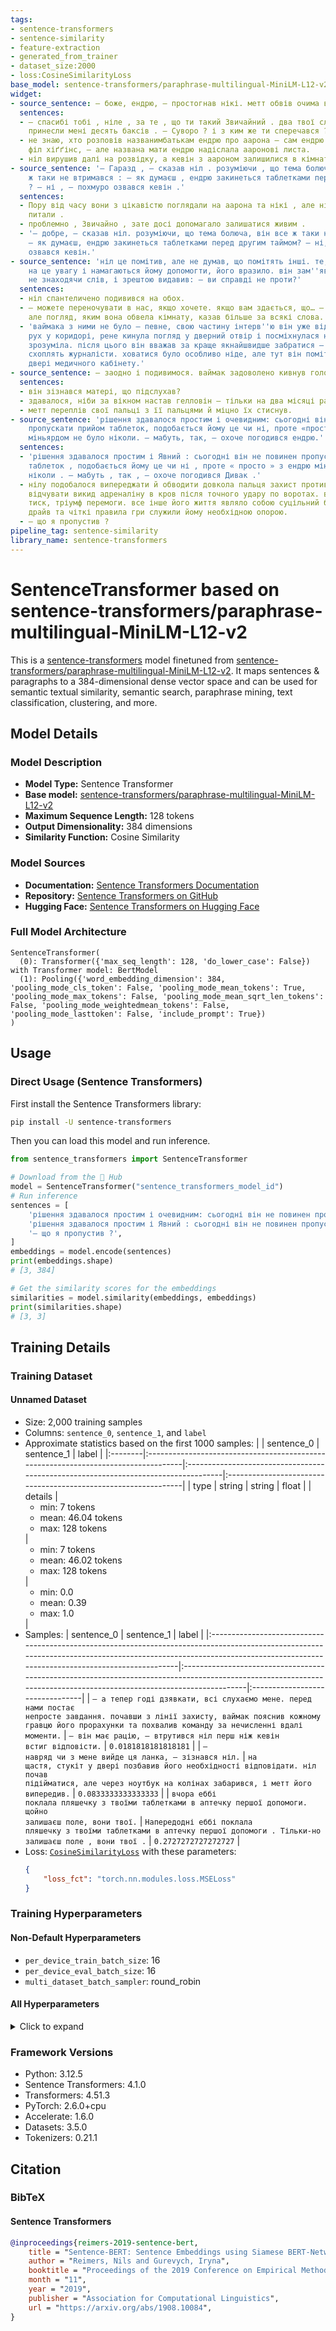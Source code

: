```yaml
---
tags:
- sentence-transformers
- sentence-similarity
- feature-extraction
- generated_from_trainer
- dataset_size:2000
- loss:CosineSimilarityLoss
base_model: sentence-transformers/paraphrase-multilingual-MiniLM-L12-v2
widget:
- source_sentence: — боже, ендрю, — простогнав нікі. метт обвів очима всіх трьох.
  sentences:
  - — спасибі тобі , ніле , за те , що ти такий Звичайний . два твої слова Тільки-но
    принесли мені десять баксів . — Суворо ? і з ким же ти сперечався ?
  - не знаю, хто розповів названимбатькам ендрю про аарона — сам ендрю чи той коп,
    філ хіґґінс, — але названа мати ендрю надіслала ааронові листа.
  - ніл вирушив далі на розвідку, а кевін з аароном залишилися в кімнаті.
- source_sentence: '— Гаразд , — сказав ніл . розуміючи , що тема болюча , він все
    ж таки не втримався : — як думаєш , ендрю закинеться таблетками перед другим таймом
    ? — ні , — похмуро озвався кевін .'
  sentences:
  - Пору від часу вони з цікавістю поглядали на аарона та нікі , але ні про що не
    питали .
  - проблемно , Звичайно , зате досі допомагало залишатися живим .
  - '— добре, — сказав ніл. розуміючи, що тема болюча, він все ж таки не втримався:
    — як думаєш, ендрю закинеться таблетками перед другим таймом? — ні, — похмуро
    озвався кевін.'
- source_sentence: 'ніл це помітив, але не думав, що помітять інші. те, що лиси звернули
    на це увагу і намагаються йому допомогти, його вразило. він зам''явся з відповіддю,
    не знаходячи слів, і зрештою видавив: — ви справді не проти?'
  sentences:
  - ніл спантеличено подивився на обох.
  - — можете переночувати в нас, якщо хочете. якщо вам здається, що… — вона не закінчила,
    але погляд, яким вона обвела кімнату, казав більше за всякі слова.
  - 'ваймака з ними не було — певне, свою частину інтерв''ю він уже відпрацював. помітивши
    рух у коридорі, рене кинула погляд у дверний отвір і посміхнулася нілу: мовляв,
    зрозуміла. після цього він вважав за краще якнайшвидше забратися — не дай боже
    схоплять журналісти. ховатися було особливо ніде, але тут він помітив прочинені
    двері медичного кабінету.'
- source_sentence: — заодно і подивимося. ваймак задоволено кивнув головою.
  sentences:
  - він зізнався матері, що підслухав?
  - здавалося, ніби за вікном настав гелловін — тільки на два місяці раніше, ніж треба.
  - метт переплів свої пальці з її пальцями й міцно їх стиснув.
- source_sentence: 'рішення здавалося простим і очевидним: сьогодні він не повинен
    пропускати прийом таблеток, подобається йому це чи ні, проте «просто» з ендрю
    міньярдом не було ніколи. — мабуть, так, — охоче погодився ендрю.'
  sentences:
  - 'рішення здавалося простим і Явний : сьогодні він не повинен пропускати прийом
    таблеток , подобається йому це чи ні , проте « просто » з ендрю міньярдом не було
    ніколи . — мабуть , так , — охоче погодився Дивак .'
  - нілу подобалося випереджати й обводити довкола пальця захист противника, подобалося
    відчувати викид адреналіну в кров після точного удару по воротах. він любив динаміку,
    тиск, тріумф перемоги. все інше його життя являло собою суцільний бардак, тому
    драйв та чіткі правила гри служили йому необхідною опорою.
  - — що я пропустив ?
pipeline_tag: sentence-similarity
library_name: sentence-transformers
---
```


# SentenceTransformer based on sentence-transformers/paraphrase-multilingual-MiniLM-L12-v2

This is a [sentence-transformers](https://www.SBERT.net) model finetuned from [sentence-transformers/paraphrase-multilingual-MiniLM-L12-v2](https://huggingface.co/sentence-transformers/paraphrase-multilingual-MiniLM-L12-v2). It maps sentences & paragraphs to a 384-dimensional dense vector space and can be used for semantic textual similarity, semantic search, paraphrase mining, text classification, clustering, and more.

## Model Details

### Model Description
- **Model Type:** Sentence Transformer
- **Base model:** [sentence-transformers/paraphrase-multilingual-MiniLM-L12-v2](https://huggingface.co/sentence-transformers/paraphrase-multilingual-MiniLM-L12-v2) <!-- at revision 86741b4e3f5cb7765a600d3a3d55a0f6a6cb443d -->
- **Maximum Sequence Length:** 128 tokens
- **Output Dimensionality:** 384 dimensions
- **Similarity Function:** Cosine Similarity
<!-- - **Training Dataset:** Unknown -->
<!-- - **Language:** Unknown -->
<!-- - **License:** Unknown -->

### Model Sources

- **Documentation:** [Sentence Transformers Documentation](https://sbert.net)
- **Repository:** [Sentence Transformers on GitHub](https://github.com/UKPLab/sentence-transformers)
- **Hugging Face:** [Sentence Transformers on Hugging Face](https://huggingface.co/models?library=sentence-transformers)

### Full Model Architecture

```
SentenceTransformer(
  (0): Transformer({'max_seq_length': 128, 'do_lower_case': False}) with Transformer model: BertModel 
  (1): Pooling({'word_embedding_dimension': 384, 'pooling_mode_cls_token': False, 'pooling_mode_mean_tokens': True, 'pooling_mode_max_tokens': False, 'pooling_mode_mean_sqrt_len_tokens': False, 'pooling_mode_weightedmean_tokens': False, 'pooling_mode_lasttoken': False, 'include_prompt': True})
)
```

## Usage

### Direct Usage (Sentence Transformers)

First install the Sentence Transformers library:

```bash
pip install -U sentence-transformers
```

Then you can load this model and run inference.
```python
from sentence_transformers import SentenceTransformer

# Download from the 🤗 Hub
model = SentenceTransformer("sentence_transformers_model_id")
# Run inference
sentences = [
    'рішення здавалося простим і очевидним: сьогодні він не повинен пропускати прийом таблеток, подобається йому це чи ні, проте «просто» з ендрю міньярдом не було ніколи. — мабуть, так, — охоче погодився ендрю.',
    'рішення здавалося простим і Явний : сьогодні він не повинен пропускати прийом таблеток , подобається йому це чи ні , проте « просто » з ендрю міньярдом не було ніколи . — мабуть , так , — охоче погодився Дивак .',
    '— що я пропустив ?',
]
embeddings = model.encode(sentences)
print(embeddings.shape)
# [3, 384]

# Get the similarity scores for the embeddings
similarities = model.similarity(embeddings, embeddings)
print(similarities.shape)
# [3, 3]
```

<!--
### Direct Usage (Transformers)

<details><summary>Click to see the direct usage in Transformers</summary>

</details>
-->

<!--
### Downstream Usage (Sentence Transformers)

You can finetune this model on your own dataset.

<details><summary>Click to expand</summary>

</details>
-->

<!--
### Out-of-Scope Use

*List how the model may foreseeably be misused and address what users ought not to do with the model.*
-->

<!--
## Bias, Risks and Limitations

*What are the known or foreseeable issues stemming from this model? You could also flag here known failure cases or weaknesses of the model.*
-->

<!--
### Recommendations

*What are recommendations with respect to the foreseeable issues? For example, filtering explicit content.*
-->

## Training Details

### Training Dataset

#### Unnamed Dataset

* Size: 2,000 training samples
* Columns: <code>sentence_0</code>, <code>sentence_1</code>, and <code>label</code>
* Approximate statistics based on the first 1000 samples:
  |         | sentence_0                                                                         | sentence_1                                                                         | label                                                          |
  |:--------|:-----------------------------------------------------------------------------------|:-----------------------------------------------------------------------------------|:---------------------------------------------------------------|
  | type    | string                                                                             | string                                                                             | float                                                          |
  | details | <ul><li>min: 7 tokens</li><li>mean: 46.04 tokens</li><li>max: 128 tokens</li></ul> | <ul><li>min: 7 tokens</li><li>mean: 46.02 tokens</li><li>max: 128 tokens</li></ul> | <ul><li>min: 0.0</li><li>mean: 0.39</li><li>max: 1.0</li></ul> |
* Samples:
  | sentence_0                                                                                                                                                                                                            | sentence_1                                                                                                                                                          | label                           |
  |:----------------------------------------------------------------------------------------------------------------------------------------------------------------------------------------------------------------------|:--------------------------------------------------------------------------------------------------------------------------------------------------------------------|:--------------------------------|
  | <code>— а тепер годі дзявкати, всі слухаємо мене. перед нами постає непросте завдання. почавши з лінії захисту, ваймак пояснив кожному гравцю його прорахунки та похвалив команду за нечисленні вдалі моменти.</code> | <code>— він має рацію, — втрутився ніл перш ніж кевін встиг відповісти.</code>                                                                                      | <code>0.0181818181818181</code> |
  | <code>— навряд чи з мене вийде ця ланка, — зізнався ніл.</code>                                                                                                                                                       | <code>на щастя, стукіт у двері позбавив його необхідності відповідати. ніл почав підійматися, але через ноутбук на колінах забарився, і метт його випередив.</code> | <code>0.0833333333333333</code> |
  | <code>вчора еббі поклала пляшечку з твоїми таблетками в аптечку першої допомоги. щойно залишаєш поле, вони твої.</code>                                                                                               | <code>Напередодні еббі поклала пляшечку з твоїми таблетками в аптечку першої допомоги . Тільки-но залишаєш поле , вони твої .</code>                                | <code>0.2727272727272727</code> |
* Loss: [<code>CosineSimilarityLoss</code>](https://sbert.net/docs/package_reference/sentence_transformer/losses.html#cosinesimilarityloss) with these parameters:
  ```json
  {
      "loss_fct": "torch.nn.modules.loss.MSELoss"
  }
  ```

### Training Hyperparameters
#### Non-Default Hyperparameters

- `per_device_train_batch_size`: 16
- `per_device_eval_batch_size`: 16
- `multi_dataset_batch_sampler`: round_robin

#### All Hyperparameters
<details><summary>Click to expand</summary>

- `overwrite_output_dir`: False
- `do_predict`: False
- `eval_strategy`: no
- `prediction_loss_only`: True
- `per_device_train_batch_size`: 16
- `per_device_eval_batch_size`: 16
- `per_gpu_train_batch_size`: None
- `per_gpu_eval_batch_size`: None
- `gradient_accumulation_steps`: 1
- `eval_accumulation_steps`: None
- `torch_empty_cache_steps`: None
- `learning_rate`: 5e-05
- `weight_decay`: 0.0
- `adam_beta1`: 0.9
- `adam_beta2`: 0.999
- `adam_epsilon`: 1e-08
- `max_grad_norm`: 1
- `num_train_epochs`: 3
- `max_steps`: -1
- `lr_scheduler_type`: linear
- `lr_scheduler_kwargs`: {}
- `warmup_ratio`: 0.0
- `warmup_steps`: 0
- `log_level`: passive
- `log_level_replica`: warning
- `log_on_each_node`: True
- `logging_nan_inf_filter`: True
- `save_safetensors`: True
- `save_on_each_node`: False
- `save_only_model`: False
- `restore_callback_states_from_checkpoint`: False
- `no_cuda`: False
- `use_cpu`: False
- `use_mps_device`: False
- `seed`: 42
- `data_seed`: None
- `jit_mode_eval`: False
- `use_ipex`: False
- `bf16`: False
- `fp16`: False
- `fp16_opt_level`: O1
- `half_precision_backend`: auto
- `bf16_full_eval`: False
- `fp16_full_eval`: False
- `tf32`: None
- `local_rank`: 0
- `ddp_backend`: None
- `tpu_num_cores`: None
- `tpu_metrics_debug`: False
- `debug`: []
- `dataloader_drop_last`: False
- `dataloader_num_workers`: 0
- `dataloader_prefetch_factor`: None
- `past_index`: -1
- `disable_tqdm`: False
- `remove_unused_columns`: True
- `label_names`: None
- `load_best_model_at_end`: False
- `ignore_data_skip`: False
- `fsdp`: []
- `fsdp_min_num_params`: 0
- `fsdp_config`: {'min_num_params': 0, 'xla': False, 'xla_fsdp_v2': False, 'xla_fsdp_grad_ckpt': False}
- `tp_size`: 0
- `fsdp_transformer_layer_cls_to_wrap`: None
- `accelerator_config`: {'split_batches': False, 'dispatch_batches': None, 'even_batches': True, 'use_seedable_sampler': True, 'non_blocking': False, 'gradient_accumulation_kwargs': None}
- `deepspeed`: None
- `label_smoothing_factor`: 0.0
- `optim`: adamw_torch
- `optim_args`: None
- `adafactor`: False
- `group_by_length`: False
- `length_column_name`: length
- `ddp_find_unused_parameters`: None
- `ddp_bucket_cap_mb`: None
- `ddp_broadcast_buffers`: False
- `dataloader_pin_memory`: True
- `dataloader_persistent_workers`: False
- `skip_memory_metrics`: True
- `use_legacy_prediction_loop`: False
- `push_to_hub`: False
- `resume_from_checkpoint`: None
- `hub_model_id`: None
- `hub_strategy`: every_save
- `hub_private_repo`: None
- `hub_always_push`: False
- `gradient_checkpointing`: False
- `gradient_checkpointing_kwargs`: None
- `include_inputs_for_metrics`: False
- `include_for_metrics`: []
- `eval_do_concat_batches`: True
- `fp16_backend`: auto
- `push_to_hub_model_id`: None
- `push_to_hub_organization`: None
- `mp_parameters`: 
- `auto_find_batch_size`: False
- `full_determinism`: False
- `torchdynamo`: None
- `ray_scope`: last
- `ddp_timeout`: 1800
- `torch_compile`: False
- `torch_compile_backend`: None
- `torch_compile_mode`: None
- `include_tokens_per_second`: False
- `include_num_input_tokens_seen`: False
- `neftune_noise_alpha`: None
- `optim_target_modules`: None
- `batch_eval_metrics`: False
- `eval_on_start`: False
- `use_liger_kernel`: False
- `eval_use_gather_object`: False
- `average_tokens_across_devices`: False
- `prompts`: None
- `batch_sampler`: batch_sampler
- `multi_dataset_batch_sampler`: round_robin

</details>

### Framework Versions
- Python: 3.12.5
- Sentence Transformers: 4.1.0
- Transformers: 4.51.3
- PyTorch: 2.6.0+cpu
- Accelerate: 1.6.0
- Datasets: 3.5.0
- Tokenizers: 0.21.1

## Citation

### BibTeX

#### Sentence Transformers
```bibtex
@inproceedings{reimers-2019-sentence-bert,
    title = "Sentence-BERT: Sentence Embeddings using Siamese BERT-Networks",
    author = "Reimers, Nils and Gurevych, Iryna",
    booktitle = "Proceedings of the 2019 Conference on Empirical Methods in Natural Language Processing",
    month = "11",
    year = "2019",
    publisher = "Association for Computational Linguistics",
    url = "https://arxiv.org/abs/1908.10084",
}
```

<!--
## Glossary

*Clearly define terms in order to be accessible across audiences.*
-->

<!--
## Model Card Authors

*Lists the people who create the model card, providing recognition and accountability for the detailed work that goes into its construction.*
-->

<!--
## Model Card Contact

*Provides a way for people who have updates to the Model Card, suggestions, or questions, to contact the Model Card authors.*
-->